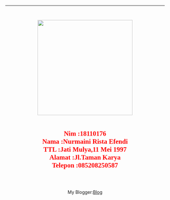 <HTML>
<HEAD>
<TITLE>BIODATAKU</TITLE>
</HEAD>
<BODY>
<marquee><h1><center><font face="Monotype Corsiva"color="blue"size="20">BIODATAKU</font></center>
</marquee></h1><hr color="blue"><br>
<center>
</p>
<img src="B612-2015-06-03-13-46-49.jpg"width="300"height"300"></center><br>
<h2><p align=center><font face="calibri"color="red"font-size="30">
Nim		:18110176<br>
Nama	:Nurmaini Rista Efendi<br>
TTL		:Jati Mulya,11 Mei 1997<br>
Alamat	:Jl.Taman Karya<br>
Telepon	:085208250587<br>
<br>
</font>
</p>
</h2>
</h2><center><br>My Blogger:<a href="http://nurmaini-rista-efendi.blogspot.com"
title="My Blogger">Blog</a>
</body>
</html>
